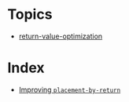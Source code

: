 # Topics

- [return-value-optimization](./return-value-optimization)

# Index

- [Improving `placement-by-return`](./return-value-optimization/placement-by-return.md)
